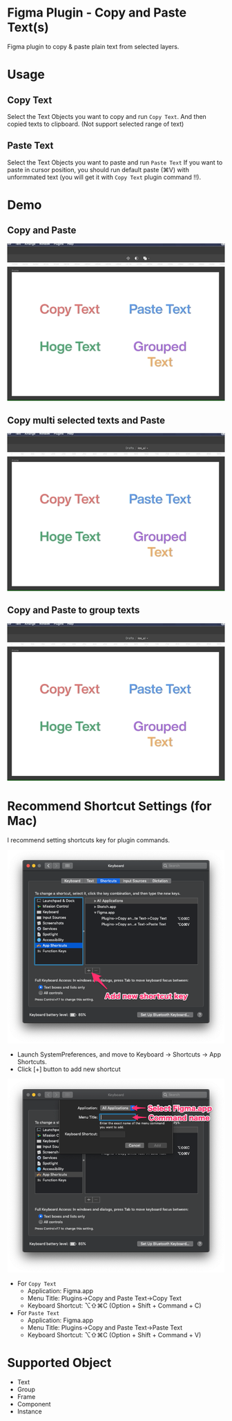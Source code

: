 # Figma Plugin - Copy and Paste Text(s)
Figma plugin to copy &amp; paste plain text from selected layers.

# Usage
## Copy Text
Select the Text Objects you want to copy and run `Copy Text`.
And then copied texts to clipboard.
(Not support selected range of text)

## Paste Text
Select the Text Objects you want to paste and run `Paste Text`
If you want to paste in cursor position, you should run default paste (⌘V) with unformmated text (you will get it with `Copy Text` plugin command !!).

# Demo
## Copy and Paste
![Copy and Paste](images/demo-copy_and_paste.gif)

## Copy multi selected texts and Paste
![Copy and Paste](images/demo-copy_multi_texts_and_paste.gif)

## Copy and Paste to group texts
![Copy and Paste](images/demo-copy_and_group_texts.gif)

# Recommend Shortcut Settings (for Mac)
I recommend setting shortcuts key for plugin commands.

![shortcut guide 1](images/shortcut_guide1.png)

- Launch SystemPreferences, and move to Keyboard -> Shortcuts -> App Shortcuts.
- Click [+] button to add new shortcut

![shortcut guide 1](images/shortcut_guide2.png)

- For `Copy Text`
    - Application: Figma.app
    - Menu Title: Plugins->Copy and Paste Text->Copy Text
    - Keyboard Shortcut: ⌥⇧⌘C (Option + Shift + Command + C)
- For `Paste Text`
    - Application: Figma.app
    - Menu Title: Plugins->Copy and Paste Text->Paste Text
    - Keyboard Shortcut: ⌥⇧⌘C (Option + Shift + Command + V)


# Supported Object
- Text
- Group
- Frame
- Component
- Instance

